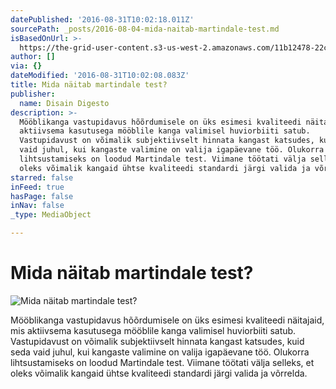 ```yaml
---
datePublished: '2016-08-31T10:02:18.011Z'
sourcePath: _posts/2016-08-04-mida-naitab-martindale-test.md
isBasedOnUrl: >-
  https://the-grid-user-content.s3-us-west-2.amazonaws.com/11b12478-22c5-4a19-a4dd-38743acb0420.jpg
author: []
via: {}
dateModified: '2016-08-31T10:02:08.083Z'
title: Mida näitab martindale test?
publisher:
  name: Disain Digesto
description: >-
  Mööblikanga vastupidavus hõõrdumisele on üks esimesi kvaliteedi näitajaid, mis
  aktiivsema kasutusega mööblile kanga valimisel huviorbiiti satub.
  Vastupidavust on võimalik subjektiivselt hinnata kangast katsudes, kuid seda
  vaid juhul, kui kangaste valimine on valija igapäevane töö. Olukorra
  lihtsustamiseks on loodud Martindale test. Viimane töötati välja selleks, et
  oleks võimalik kangaid ühtse kvaliteedi standardi järgi valida ja võrrelda.
starred: false
inFeed: true
hasPage: false
inNav: false
_type: MediaObject

---
```

# Mida näitab martindale test?
![Mida näitab martindale test?](https://the-grid-user-content.s3-us-west-2.amazonaws.com/11b12478-22c5-4a19-a4dd-38743acb0420.jpg)

Mööblikanga vastupidavus hõõrdumisele on üks esimesi kvaliteedi näitajaid, mis aktiivsema kasutusega mööblile kanga valimisel huviorbiiti satub. Vastupidavust on võimalik subjektiivselt hinnata kangast katsudes, kuid seda vaid juhul, kui kangaste valimine on valija igapäevane töö. Olukorra lihtsustamiseks on loodud Martindale test. Viimane töötati välja selleks, et oleks võimalik kangaid ühtse kvaliteedi standardi järgi valida ja võrrelda.